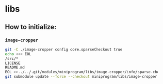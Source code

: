 # libs

## How to initialize:

### `image-cropper`

```bash
git -C ./image-cropper config core.sparseCheckout true
echo <<< EOL
/src/*
LICENSE
README.md
EOL >>../../.git/modules/miniprogram/libs/image-cropper/info/sparse-checkout
git submodule update --force --checkout miniprogram/libs/image-cropper
```
